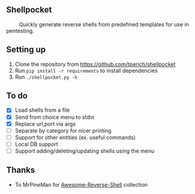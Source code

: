 ## Shellpocket

<img style="filter: invert(1)" src="https://raw.githubusercontent.com/FortAwesome/Font-Awesome/6.x/svgs/solid/terminal.svg" width="30" height="12"> Quickly generate reverse shells from predefined templates for use in pentesting.

## Setting up

1. Clone the repository from https://github.com/tperich/shellpocket
2. Run `pip install -r requirements` to install dependencies
3. Run `./shellpocket.py -h`

## To do
 - [x] Load shells from a file
 - [x] Send from choice menu to stdin
 - [x] Replace url,port via args
 - [ ] Separate by category for nicer printing
 - [ ] Support for other entities (ex. useful commands)
 - [ ] Local DB support
 - [ ] Support adding/deleting/updating shells using the menu

## Thanks
 - To MrPineMan for [Awesome-Reverse-Shell](https://github.com/MrPineMan/Awesome-Reverse-Shell) collection